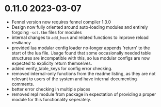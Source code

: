 # 0.11.0 2023-03-07
 
 * Fennel version now requires fennel compiler 1.3.0
 * Design now fully oriented around auto-loading modules and entirely forgoing `-sct.tbm` files for modules
 * internal changes to `add_hook` and related functions to improve reload resiliancy
 * provided lua modular config loader no-longer appends 'return' to the start of the lua file. Usage found that some occasionally needed table structures are incompatible with this, so lua modular configs are now expected to explicity return themselves.
 * added verify_table_keys for config error checking.
 * removed internal-only functions from the readme listing, as they are not relevant to users of the system and have internal documenting comments.
 * better error checking in multiple places
 * removed repl module from package in expectation of providing a proper module for this functionality seperately.